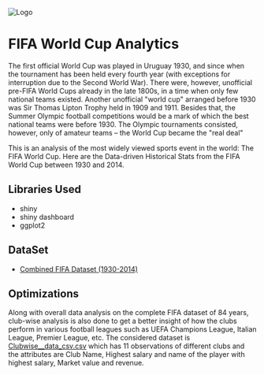 
![Logo](https://images.unsplash.com/photo-1518091043644-c1d4457512c6?ixlib=rb-1.2.1&ixid=MnwxMjA3fDB8MHxwaG90by1wYWdlfHx8fGVufDB8fHx8&auto=format&fit=crop&w=1031&q=80)


# FIFA World Cup Analytics

The first official World Cup was played in Uruguay 1930, and since when the tournament has been held every fourth year (with exceptions for interruption due to the Second World War). There were, however, unofficial pre-FIFA World Cups already in the late 1800s, in a time when only few national teams existed. Another unofficial "world cup" arranged before 1930 was Sir Thomas Lipton Trophy held in 1909 and 1911. Besides that, the Summer Olympic football competitions would be a mark of which the best national teams were before 1930. The Olympic tournaments consisted, however, only of amateur teams – the World Cup became the "real deal"


This is an analysis of the most widely viewed sports event in the world: The FIFA World Cup. Here are the Data-driven Historical Stats from the FIFA World Cup between 1930 and 2014. 



## Libraries Used

- shiny
- shiny dashboard
- ggplot2


## DataSet

 - [Combined FIFA Dataset (1930-2014)](https://www.kaggle.com/datasets/anushkahedaoo/fifa-dataset)


## Optimizations

Along with overall data analysis on the complete FIFA dataset of 84 years, club-wise analysis is also done to get a better insight of how the clubs perform in various football leagues such as UEFA Champions League, Italian League, Premier League, etc. The considered dataset is [Clubwise__data_csv.csv](https://www.kaggle.com/datasets/anushkahedaoo/fifa-dataset?select=Clubwise__data_csv.csv) which has 11 observations of different clubs and the attributes are Club Name, Highest salary and name of the player with highest salary, Market value and revenue.

